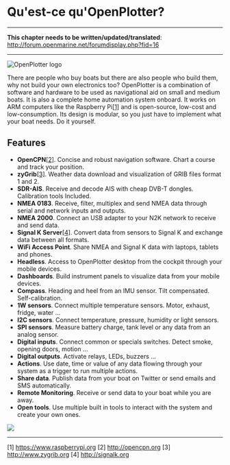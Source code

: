 # Qu'est-ce qu'OpenPlotter?
---

**This chapter needs to be written/updated/translated**: http://forum.openmarine.net/forumdisplay.php?fid=16

---

![OpenPlotter logo](../en/openplotter500x300.png)

There are people who buy boats but there are also people who build them, why not build your own electronics too? OpenPlotter is a combination of software and hardware to be used as navigational aid on small and medium boats. It is also a complete home automation system onboard. It works on ARM computers like the Raspberry Pi[[1]](https://www.raspberrypi.org) and is open-source, low-cost and low-consumption. Its design is modular, so you just have to implement what your boat needs. Do it yourself.

## Features

* **OpenCPN**[[2]](http://opencpn.org). Concise and robust navigation software. Chart a course and track your position.
* **zyGrib**[[3]](http://www.zygrib.org). Weather data download and visualization of GRIB files format 1 and 2.
* **SDR-AIS**. Receive and decode AIS with cheap DVB-T dongles. Calibration tools Included.
* **NMEA 0183**. Receive, filter, multiplex and send NMEA data through serial and network inputs and outputs.
* **NMEA 2000**. Connect an USB adapter to your N2K network to receive and send data.
* **Signal K Server**[[4]](http://signalk.org). Convert data from sensors to Signal K and exchange data between all formats.
* **WiFi Access Point**. Share NMEA and Signal K data with laptops, tablets and phones.
* **Headless**. Access to OpenPlotter desktop from the cockpit through your mobile devices.
* **Dashboards**. Build instrument panels to visualize data from your mobile devices.
* **Compass**. Heading and heel from an IMU sensor. Tilt compensated. Self-calibration.
* **1W sensors**. Connect multiple temperature sensors. Motor, exhaust, fridge, water ...
* **I2C sensors**. Connect temperature, pressure, humidity or light sensors.
* **SPI sensors**. Measure battery charge, tank level or any data from an analog sensor.
* **Digital inputs**. Connect common or specials switches. Detect smoke, opening doors, motion ...
* **Digital outputs**. Activate relays, LEDs, buzzers ...
* **Actions**. Use date, time or value of any data flowing through your system as a trigger to run multiple actions.
* **Share data**. Publish data from your boat on Twitter or send emails and SMS automatically.
* **Remote Monitoring**. Receive or send data to your boat while you are away.
* **Open tools**. Use multiple built in tools to interact with the system and create your own ones.

![](../en/openplotter.jpg)

---
[1] https://www.raspberrypi.org [2] http://opencpn.org [3] http://www.zygrib.org [4] http://signalk.org
